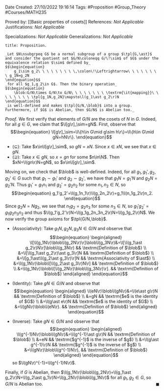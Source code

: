 <div class="topSpace"></div>

Date Created: 27/10/2022 19:16:14
Tags: #Proposition #Group_Theory #Courses/MATH235

Proved by: [[Basic properties of cosets]]
References: _Not Applicable_
Justifications: _Not Applicable_

Specializations: _Not Applicable_
Generalizations: _Not Applicable_

``` ad-Proposition
title: Proposition.

_Let $N\nsubgrpeq G$ be a normal subgroup of a group $\tpl{G,\ast}$ and consider the quotient set $G/N\coloneqq G/\!\sim$ of $G$ under the equivalence relation $\sim$ defined by_
$$\begin{equation}
    g_1\sim g_2\ \ \ \ \ \ \ \ \,\colon\!\Leftrightarrow\ \ \ \ \ \ \ \ g_1N=g_2N
\end{equation}$$
_for all $g_1,g_2\in G$. Then the binary operation_
$$\begin{equation}
    \blob:G/N\times G/N\to G/N\ \ \ \ \ \ \ \ \textrm{\it{mapping}}\ \ \ \ \ \ \ \ \tpl{g_1N,g_2N}\mapsto\l(g_1\ast g_2\r)N
\end{equation}$$
_is well-defined and makes $\tpl{G/N,\blob}$ into a group. Furthermore, if $G$ is Abelian, then $G/N$ is Abelian too._

```

_Proof_. We first verify that elements of $G/N$ are the cosets of $N$ in $G$. Indeed, for all $g\in G$, we claim that $\l[g\r]_\sim=gN$. First, observe that
$$\begin{equation}
    \l[g\r]_\sim=\l\{h\in G\mid g\sim h\r\}=\l\{h\in G\mid gN=hN\r\}.
\end{equation}$$
* ($\subseteq$): Take $x\in\l[g\r]_\sim$, so $gN=xN$. Since $x\in xN$, we see that $x\in gN$.
* ($\supseteq$): Take $x\in gN$, so $x=gn$ for some $n\in\N$. Then $xN=\l(gn\r)N=gN$, so $x\in\l[g\r]_\sim$.

Moving on, we check that $\blob$ is well-defined. Indeed, for all $g_1,g_1',g_2,g_2'\in G$ such that $g_1\sim g_1'$ and $g_2\sim g_2'$, we have that $g_1N=g_1'N$ and $g_2N=g_2'N$. Thus $g_1'=g_1n_1$ and $g_2'=g_2n_2$ for some $n_1,n_2\in N$, so
$$\begin{equation}
    g_1'g_2'=\l(g_1n_1\r)\l(g_2n_2\r)=g_1\l(n_1g_2\r)n_2.
\end{equation}$$
Since $g_2N=Ng_2$, we see that $n_1g_2=g_2n_3$ for some $n_3\in N$, so $g_1'g_2'=g_1g_2n_3n_2$ and thus $\l(g_1'g_2'\r)N=\l(g_1g_2n_3n_2\r)N=\l(g_1g_2\r)N$. We now verify the group axioms for $\tpl{G/N,\blob}$.
* (Associativity): Take $g_1N,g_2N,g_3N\in G/N$ and observe that
$$\begin{equation}
    \begin{aligned}
        \l[\l(g_1N\r)\blob\l(g_2N\r)\r]\blob\l(g_3N\r)&=\l[\l(g_1\ast g_2\r)N\r]\blob\l(g_3N\r) && \textrm{Definition of $\blob$} \\
        &=\l[\l(g_1\ast g_2\r)\ast g_3\r]N && \textrm{Definition of $\blob$} \\
        &=\l[g_1\ast\l(g_2\ast g_3\r)\r]N && \textrm{Associativity of $\ast$} \\
        &=\l(g_1N\r)\blob\l[\l(g_2\ast g_3\r)N\r] && \textrm{Definition of $\blob$} \\
        &=\l(g_1N\r)\blob\l[\l(g_2N\r)\blob\l(g_3N\r)\r]. && \textrm{Definition of $\blob$}
    \end{aligned}
\end{equation}$$

* (Identity): Take $gN\in G/N$ and observe that
$$\begin{equation}
    \begin{aligned}
        \l(eN\r)\blob\l(gN\r)&=\l(e\ast g\r)N && \textrm{Definition of $\blob$} \\
        &=gN && \textrm{$e$ is the identity of $G$} \\
        &=\l(g\ast e\r)N && \textrm{$e$ is the identity of $G$} \\
        &=\l(gN\r)\blob\l(eN\r). && \textrm{Definition of $\blob$}
    \end{aligned}
\end{equation}$$
* (Inverse): Take $gN\in G/N$ and observe that
$$\begin{equation}
    \begin{aligned}
        \l(g^{-1}N\r)\blob\l(gN\r)&=\l(g^{-1}\ast g\r)N && \textrm{Definition of $\blob$} \\
        &=eN && \textrm{$g^{-1}$ is the inverse of $g$} \\
        &=\l(g\ast g^{-1}\r)N && \textrm{$g^{-1}$ is the inverse of $g$} \\
        &=\l(gN\r)\blob\l(g^{-1}N\r), && \textrm{Definition of $\blob$}
    \end{aligned}
\end{equation}$$
so $\l(gN\r)^{-1}=\l(g^{-1}N\r)$.

Finally, if $G$ is Abelian, then $\l(g_1N\r)\blob\l(g_2N\r)=\l(g_1\ast g_2\r)N=\l(g_2\ast g_1\r)N=\l(g_2N\r)\blob\l(g_1N\r)$ for all $g_1,g_2\in G$, so $G/N$ is Abelian too.<span style="float:right;">$\blacksquare$</span>
